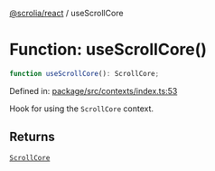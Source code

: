 [@scrolia/react](../README.md) / useScrollCore

# Function: useScrollCore()

```ts
function useScrollCore(): ScrollCore;
```

Defined in: [package/src/contexts/index.ts:53](https://github.com/scrolia/react/blob/f82d22480164148d1894602bc5a018480f1727a2/package/src/contexts/index.ts#L53)

Hook for using the `ScrollCore` context.

## Returns

[`ScrollCore`](../type-aliases/ScrollCore.md)
